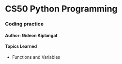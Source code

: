 # CS50 Python Programming
### Coding practice
#### Author: Gideon Kiplangat

#### Topics Learned
* Functions and Variables
